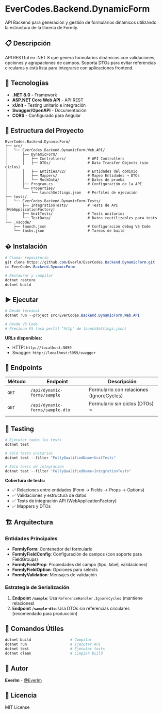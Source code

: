 # EverCodes.Backend.DynamicForm

API Backend para generación y gestión de formularios dinámicos utilizando la estructura de la libreria de Formly.

## 📋 Descripción

API RESTful en .NET 8 que genera formularios dinámicos con validaciones, opciones y agrupaciones de campos. Soporta DTOs para evitar referencias circulares y está lista para integrarse con aplicaciones frontend.

## 🚀 Tecnologías

- **.NET 8.0** - Framework
- **ASP.NET Core Web API** - API REST
- **xUnit** - Testing unitario e integración
- **Swagger/OpenAPI** - Documentación
- **CORS** - Configurado para Angular

## 📁 Estructura del Proyecto

```text
EverCodes.Backend.DynamicForm/
├── src/
│   └── EverCodes.Backend.DynamicForm.Web.API/
│       ├── DynamicForm/
│       │   ├── Controllers/          # API Controllers
│       │   ├── DTOs/                 # Data Transfer Objects (sin ciclos)
│       │   ├── Entities/v2/          # Entidades del dominio
│       │   ├── Mappers/              # Mapeo Entidades → DTOs
│       │   └── MockData/             # Datos de prueba
│       ├── Program.cs                # Configuración de la API
│       └── Properties/
│           └── launchSettings.json   # Perfiles de ejecución
├── tests/
│   └── EverCodes.Backend.DynamicForm.Tests/
│       ├── IntegrationTests/         # Tests de API (WebApplicationFactory)
│       ├── UnitTests/                # Tests unitarios
│       └── TestData/                 # Datos reutilizables para tests
└── .vscode/
    ├── launch.json                   # Configuración debug VS Code
    └── tasks.json                    # Tareas de build
```

## �️ Instalación

```powershell
# Clonar repositorio
git clone https://github.com/Everlm/EverCodes.Backend.DynamicForm.git
cd EverCodes.Backend.DynamicForm

# Restaurar y compilar
dotnet restore
dotnet build
```

## ▶️ Ejecutar

```powershell
# Desde terminal
dotnet run --project src/EverCodes.Backend.DynamicForm.Web.API

# Desde VS Code
# Presiona F5 (usa perfil "http" de launchSettings.json)
```

**URLs disponibles:**

- HTTP: `http://localhost:5059`
- Swagger: `http://localhost:5059/swagger`

## 🔗 Endpoints

| Método | Endpoint | Descripción |
|--------|----------|-------------|
| `GET` | `/api/dynamic-forms/sample` | Formulario con relaciones (IgnoreCycles) |
| `GET` | `/api/dynamic-forms/sample-dto` | Formulario sin ciclos (DTOs) ⭐ |

## 🧪 Testing

```powershell
# Ejecutar todos los tests
dotnet test

# Solo tests unitarios
dotnet test --filter "FullyQualifiedName~UnitTests"

# Solo tests de integración
dotnet test --filter "FullyQualifiedName~IntegrationTests"
```

**Cobertura de tests:**

- ✅ Relaciones entre entidades (Form → Fields → Props → Options)
- ✅ Validaciones y estructura de datos
- ✅ Tests de integración API (WebApplicationFactory)
- ✅ Mappers y DTOs

## 🏗️ Arquitectura

### Entidades Principales

- **FormlyForm**: Contenedor del formulario
- **FormlyFieldConfig**: Configuración de campos (con soporte para FieldGroups)
- **FormlyFieldProp**: Propiedades del campo (tipo, label, validaciones)
- **FormlyFieldOption**: Opciones para selects
- **FormlyValidation**: Mensajes de validación

### Estrategia de Serialización

1. **Endpoint `/sample`**: Usa `ReferenceHandler.IgnoreCycles` (mantiene relaciones)
2. **Endpoint `/sample-dto`**: Usa DTOs sin referencias circulares (recomendado para producción)

## 📝 Comandos Útiles

```powershell
dotnet build                  # Compilar
dotnet run                    # Ejecutar API
dotnet test                   # Ejecutar tests
dotnet clean                  # Limpiar build
```

## 👤 Autor

**Everlm** - [@Everlm](https://github.com/Everlm)

## 📄 Licencia

MIT License
